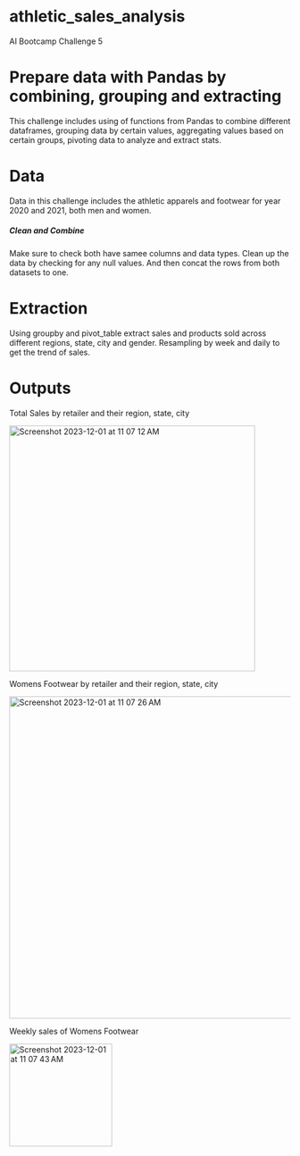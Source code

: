# athletic_sales_analysis
AI Bootcamp Challenge 5

# Prepare data with Pandas by combining, grouping and extracting
This challenge includes using of functions from Pandas to combine different dataframes, grouping data by certain values, aggregating values based on certain groups, pivoting data to analyze and extract stats. 

# Data
Data in this challenge includes the athletic apparels and footwear for year 2020 and 2021, both men and women.

##### Clean and Combine
Make sure to check both have samee columns and data types. Clean up the data by checking for any null values. And then concat the rows from both datasets to one. 

# Extraction
Using groupby and pivot_table extract sales and products sold across different regions, state, city and gender. Resampling by week and daily to get the trend of sales.

# Outputs
Total Sales by retailer and their region, state, city

<img width="440" alt="Screenshot 2023-12-01 at 11 07 12 AM" src="https://github.com/itsakcode/athletic_sales_analysis/assets/93089647/64c9969e-5212-4611-b1dd-0ac395cd5d0a">


Womens Footwear by retailer and their region, state, city

<img width="577" alt="Screenshot 2023-12-01 at 11 07 26 AM" src="https://github.com/itsakcode/athletic_sales_analysis/assets/93089647/63676de7-7482-4417-b215-ac09a12436b2">


Weekly sales of Womens Footwear

<img width="184" alt="Screenshot 2023-12-01 at 11 07 43 AM" src="https://github.com/itsakcode/athletic_sales_analysis/assets/93089647/120390b0-5dec-4aa2-be6b-2c8aba5d9481">
